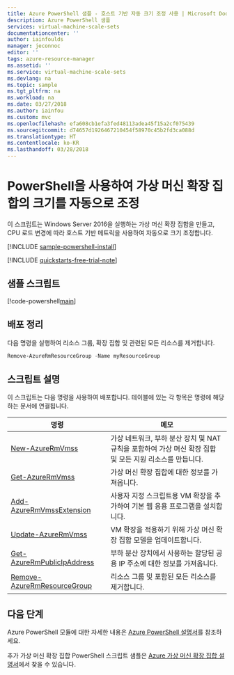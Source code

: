 ```yaml
---
title: Azure PowerShell 샘플 - 호스트 기반 자동 크기 조정 사용 | Microsoft Docs
description: Azure PowerShell 샘플
services: virtual-machine-scale-sets
documentationcenter: ''
author: iainfoulds
manager: jeconnoc
editor: ''
tags: azure-resource-manager
ms.assetid: ''
ms.service: virtual-machine-scale-sets
ms.devlang: na
ms.topic: sample
ms.tgt_pltfrm: na
ms.workload: na
ms.date: 03/27/2018
ms.author: iainfou
ms.custom: mvc
ms.openlocfilehash: efa608cb1efa3fed48113adea45f15a2cf075439
ms.sourcegitcommit: d74657d1926467210454f58970c45b2fd3ca088d
ms.translationtype: HT
ms.contentlocale: ko-KR
ms.lasthandoff: 03/28/2018
---
```

# <a name="automatically-scale-a-virtual-machine-scale-set-with-powershell"></a>PowerShell을 사용하여 가상 머신 확장 집합의 크기를 자동으로 조정
이 스크립트는 Windows Server 2016을 실행하는 가상 머신 확장 집합을 만들고, CPU 로드 변경에 따라 호스트 기반 메트릭을 사용하여 자동으로 크기 조정합니다.

[!INCLUDE [sample-powershell-install](../../../includes/sample-powershell-install-no-ssh.md)]

[!INCLUDE [quickstarts-free-trial-note](../../../includes/quickstarts-free-trial-note.md)]

## <a name="sample-script"></a>샘플 스크립트
[!code-powershell[main](../../../powershell_scripts/virtual-machine-scale-sets/auto-scale-host-metrics/auto-scale-host-metrics.ps1 "Automatically scale a virtual machine scale set")]

## <a name="clean-up-deployment"></a>배포 정리
다음 명령을 실행하여 리소스 그룹, 확장 집합 및 관련된 모든 리소스를 제거합니다.

```powershell
Remove-AzureRmResourceGroup -Name myResourceGroup
```

## <a name="script-explanation"></a>스크립트 설명
이 스크립트는 다음 명령을 사용하여 배포합니다. 테이블에 있는 각 항목은 명령에 해당하는 문서에 연결됩니다.

| 명령 | 메모 |
|---|---|
| [New-AzureRmVmss](/powershell/module/azurerm.compute/new-azurermvmss) | 가상 네트워크, 부하 분산 장치 및 NAT 규칙을 포함하여 가상 머신 확장 집합 및 모든 지원 리소스를 만듭니다. |
| [Get-AzureRmVmss](/powershell/module/azurerm.compute/get-azurermvmss) | 가상 머신 확장 집합에 대한 정보를 가져옵니다. |
| [Add-AzureRmVmssExtension](/powershell/module/azurerm.compute/add-azurermvmssextension) | 사용자 지정 스크립트용 VM 확장을 추가하여 기본 웹 응용 프로그램을 설치합니다. |
| [Update-AzureRmVmss](/powershell/module/azurerm.compute/update-azurermvmss) | VM 확장을 적용하기 위해 가상 머신 확장 집합 모델을 업데이트합니다. |
| [Get-AzureRmPublicIpAddress](/powershell/module/azurerm.network/get-azurermpublicipaddress) | 부하 분산 장치에서 사용하는 할당된 공용 IP 주소에 대한 정보를 가져옵니다. |
| [Remove-AzureRmResourceGroup](/powershell/module/azurerm.resources/remove-azurermresourcegroup) | 리소스 그룹 및 포함된 모든 리소스를 제거합니다. |

## <a name="next-steps"></a>다음 단계
Azure PowerShell 모듈에 대한 자세한 내용은 [Azure PowerShell 설명서](/powershell/azure/overview)를 참조하세요.

추가 가상 머신 확장 집합 PowerShell 스크립트 샘플은 [Azure 가상 머신 확장 집합 설명서](../powershell-samples.md)에서 찾을 수 있습니다.